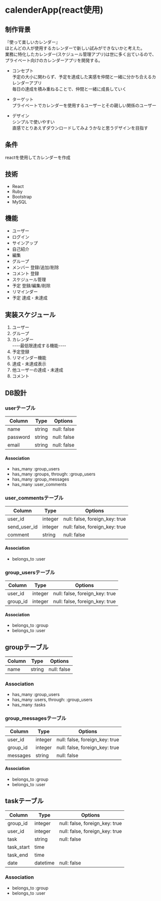 # calenderApp(react使用)
## 制作背景
『使って楽しいカレンダー』  
ほとんどの人が使用するカレンダーで新しい試みができないかと考えた。  
業務に特化したカレンダー(スケジュール管理アプリ)は世に多く出ているので、  
プライベート向けのカレンダーアプリを開発する。  

<!-- - 収入  
広告収入で検討 -->

- コンセプト  
予定の大小に関わらず、予定を達成した実感を仲間と一緒に分かち合えるカレンダーアプリ  
毎日の達成を積み重ねることで、仲間と一緒に成長していく

- ターゲット  
プライベートでカレンダーを使用するユーザーとその親しい関係のユーザー

- デザイン  
シンプルで使いやすい  
直感でとりあえずダウンロードしてみようかなと思うデザインを目指す

## 条件
reactを使用してカレンダーを作成

## 技術
- React
- Ruby
- Bootstrap
- MySQL

## 機能
- ユーザー
 - ログイン
 - サインアップ
 - 自己紹介
 - 編集
- グループ
 - メンバー 登録/追加/削除
 - コメント 登録
 - スケジュール管理
  - 予定 登録/編集/削除
  - リマインダー
  - 予定 達成・未達成

## 実装スケジュール
1. ユーザー
1. グループ
1. カレンダー  
----最低限達成する機能----
1. 予定登録
1. リマインダー機能
1. 達成・未達成表示
 1. 他ユーザーの達成・未達成
1. コメント

## DB設計
### userテーブル

|Column|Type|Options|
|------|----|-------|
|name|string|null: false|
|password|string|null: false|
|email|string|null: false|

#### Association
- has_many :group_users
- has_many :groups, through: :group_users
- has_many :group_messages
- has_many :user_comments

### user_commentsテーブル

|Column|Type|Options|
|------|----|-------|
|user_id|integer|null: false, foreign_key: true|
|send_user_id|integer|null: false, foreign_key: true|
|comment|string|null: false|

#### Association
- belongs_to :user

### group_usersテーブル

|Column|Type|Options|
|------|----|-------|
|user_id|integer|null: false, foreign_key: true|
|group_id|integer|null: false, foreign_key: true|

#### Association
- belongs_to :group
- belongs_to :user

## groupテーブル

|Column|Type|Options|
|------|----|-------|
|name|string|null: false|

### Association
- has_many :group_users
- has_many :users, through: :group_users
- has_many :tasks

### group_messagesテーブル

|Column|Type|Options|
|------|----|-------|
|user_id|integer|null: false, foreign_key: true|
|group_id|integer|null: false, foreign_key: true|
|messages|string|null: false|

#### Association
- belongs_to :group
- belongs_to :user

## taskテーブル

|Column|Type|Options|
|------|----|-------|
|group_id|integer|null: false, foreign_key: true|
|user_id|integer|null: false, foreign_key: true|
|task|string|null: false|
|task_start|time||
|task_end|time||
|date|datetime|null: false|

### Association
- belongs_to :group
- belongs_to :user